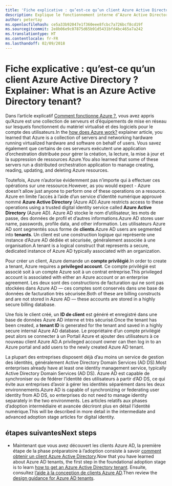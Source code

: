 ```yaml
---
title: 'Fiche explicative : qu’est-ce qu’un client Azure Active Directory ?'
description: Explique le fonctionnement interne d’Azure Active Directory en matière d’identité en tant que service (IDaaS) dans Azure.
author: petertay
ms.openlocfilehash: ce5a33b92047e1f360eee8fcbc7a726bcf8cd19f
ms.sourcegitcommit: 2e8b06e9c07875d65b91d5431bfd4bc465a7a242
ms.translationtype: HT
ms.contentlocale: fr-FR
ms.lasthandoff: 02/09/2018
---
```

# <a name="explainer-what-is-an-azure-active-directory-tenant"></a><span data-ttu-id="f6edd-103">Fiche explicative : qu’est-ce qu’un client Azure Active Directory ?</span><span class="sxs-lookup"><span data-stu-id="f6edd-103">Explainer: What is an Azure Active Directory tenant?</span></span>

<span data-ttu-id="f6edd-104">Dans l’article explicatif [Comment fonctionne Azure ?](azure-explainer.md), vous avez appris qu’Azure est une collection de serveurs et d’équipements de mise en réseau sur lesquels fonctionnent du matériel virtualisé et des logiciels pour le compte des utilisateurs.</span><span class="sxs-lookup"><span data-stu-id="f6edd-104">In the [how does Azure work?](azure-explainer.md) explainer article, you learned that Azure is a collection of servers and networking hardware running virtualized hardware and software on behalf of users.</span></span> <span data-ttu-id="f6edd-105">Vous savez également que certains de ces serveurs exécutent une application d’orchestration distribuée pour gérer la création, la lecture, la mise à jour et la suppression de ressources Azure.</span><span class="sxs-lookup"><span data-stu-id="f6edd-105">You also learned that some of these servers run a distributed orchestration application to manage creating, reading, updating, and deleting Azure resources.</span></span>

<span data-ttu-id="f6edd-106">Toutefois, Azure n’autorise évidemment pas n’importe qui à effectuer ces opérations sur une ressource.</span><span class="sxs-lookup"><span data-stu-id="f6edd-106">However, as you would expect - Azure doesn't allow just anyone to perform one of these operations on a resource.</span></span> <span data-ttu-id="f6edd-107">Azure en limite l’accès à l’aide d’un service d’identité numérique approuvé nommé **Azure Active Directory** (Azure AD).</span><span class="sxs-lookup"><span data-stu-id="f6edd-107">Azure restricts access to these operations using a trusted digital identity service called **Azure Active Directory** (Azure AD).</span></span> <span data-ttu-id="f6edd-108">Azure AD stocke le nom d’utilisateur, les mots de passe, des données de profil et d’autres informations.</span><span class="sxs-lookup"><span data-stu-id="f6edd-108">Azure AD stores user name, passwords, profile data, and other information.</span></span> <span data-ttu-id="f6edd-109">Les utilisateurs Azure AD sont segmentés sous forme de **clients**.</span><span class="sxs-lookup"><span data-stu-id="f6edd-109">Azure AD users are segmented into **tenants**.</span></span> <span data-ttu-id="f6edd-110">Un client est une construction logique qui représente une instance d’Azure AD dédiée et sécurisée, généralement associée à une organisation.</span><span class="sxs-lookup"><span data-stu-id="f6edd-110">A tenant is a logical construct that represents a secure, dedicated instance of Azure AD typically associated with an organization.</span></span>

<span data-ttu-id="f6edd-111">Pour créer un client, Azure demande un **compte privilégié**.</span><span class="sxs-lookup"><span data-stu-id="f6edd-111">In order to create a tenant, Azure requires a **privileged account**.</span></span> <span data-ttu-id="f6edd-112">Ce compte privilégié est associé soit à un compte Azure soit à un contrat entreprise.</span><span class="sxs-lookup"><span data-stu-id="f6edd-112">This privileged account is associated with either an Azure account or an enterprise agreement.</span></span> <span data-ttu-id="f6edd-113">Les deux sont des constructions de facturation qui ne sont pas stockées dans Azure AD &mdash; ces comptes sont conservés dans une base de données de facturation très sécurisée.</span><span class="sxs-lookup"><span data-stu-id="f6edd-113">Both of these are billing constructs and are not stored in Azure AD &mdash; these accounts are stored in a highly secure billing database.</span></span> 

<span data-ttu-id="f6edd-114">Une fois le client créé, un **ID de client** est généré et enregistré dans une base de données Azure AD interne et très sécurisé.</span><span class="sxs-lookup"><span data-stu-id="f6edd-114">Once the tenant has been created, a **tenant ID** is generated for the tenant and saved in a highly secure internal Azure AD database.</span></span> <span data-ttu-id="f6edd-115">Le propriétaire d’un compte privilégié peut alors se connecter à un Portail Azure et ajouter des utilisateurs à ce nouveau client Azure AD.</span><span class="sxs-lookup"><span data-stu-id="f6edd-115">A privileged account owner can then log in to an Azure portal and add users to the newly created Azure AD tenant.</span></span> 

<span data-ttu-id="f6edd-116">La plupart des entreprises disposent déjà d’au moins un service de gestion des identités, généralement Active Directory Domain Services (AD DS).</span><span class="sxs-lookup"><span data-stu-id="f6edd-116">Most enterprises already have at least one identity management service, typically Active Directory Domain Services (AD DS).</span></span> <span data-ttu-id="f6edd-117">Azure AD est capable de synchroniser ou de fédérer l’identité des utilisateurs à partir d’AD DS, ce qui évite aux entreprises d’avoir à gérer les identités séparément dans les deux environnements.</span><span class="sxs-lookup"><span data-stu-id="f6edd-117">Azure AD is capable of synchronizing or federating user identity from AD DS, so enterprises do not need to manage identity separately in the two environments.</span></span> <span data-ttu-id="f6edd-118">Les articles relatifs aux phases d’adoption intermédiaire et avancée décriront plus en détail l’identité numérique.</span><span class="sxs-lookup"><span data-stu-id="f6edd-118">This will be described in more detail in the intermediate and advanced adoption stage articles for digital identity.</span></span>

## <a name="next-steps"></a><span data-ttu-id="f6edd-119">étapes suivantes</span><span class="sxs-lookup"><span data-stu-id="f6edd-119">Next steps</span></span>

* <span data-ttu-id="f6edd-120">Maintenant que vous avez découvert les clients Azure AD, la première étape de la phase préparatoire à l’adoption consiste à savoir [comment obtenir un client Azure Active Directory][how-to-get-aad-tenant].</span><span class="sxs-lookup"><span data-stu-id="f6edd-120">Now that you have learned about Azure AD tenants, the first step in the foundational adoption stage is to learn [how to get an Azure Active Directory tenant][how-to-get-aad-tenant].</span></span> <span data-ttu-id="f6edd-121">Ensuite, consultez [l’aide à la conception de clients Azure AD](tenant.md).</span><span class="sxs-lookup"><span data-stu-id="f6edd-121">Then review the [design guidance for Azure AD tenants](tenant.md).</span></span>

<!-- Links -->
[how-to-get-aad-tenant]: /azure/active-directory/develop/active-directory-howto-tenant?toc=/azure/architecture/cloud-adoption-guide/toc.json